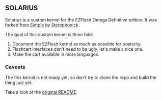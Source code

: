 ## SOLARIUS

Solarius is a custom kernel for the EZFlash Omega Definitive edition. It was forked from [Simple](https://github.com/Sterophonick/omega-de-kernel) by [Sterophonick](https://github.com/Sterophonick).

The goal of this custom kernel is three fold:

   1. Document the EZFlash kernel as much as possible for posterity.
   2. Flashcart interfaces don't need to be ugly, let's make a nice one.
   3. Make the cart available in more languages.

### Caveats

The this kernel is not ready yet, so don't try to clone the repo and build the thing just yet.

Take a look at the [original README](./original_README.md).
